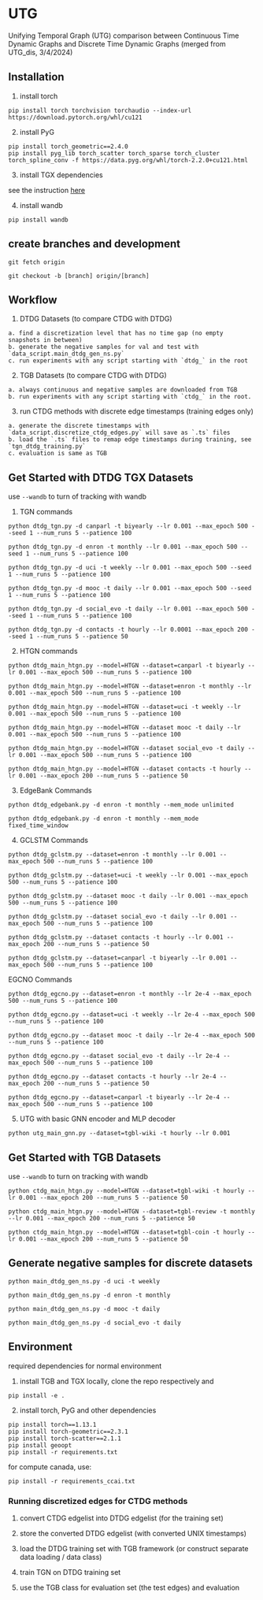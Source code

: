 # UTG
Unifying Temporal Graph (UTG) comparison between Continuous Time Dynamic Graphs and Discrete Time Dynamic Graphs 
(merged from UTG_dis, 3/4/2024)


## Installation

1. install torch

```
pip install torch torchvision torchaudio --index-url https://download.pytorch.org/whl/cu121
```

2. install PyG

```
pip install torch_geometric==2.4.0
pip install pyg_lib torch_scatter torch_sparse torch_cluster torch_spline_conv -f https://data.pyg.org/whl/torch-2.2.0+cu121.html
```

3. install TGX dependencies

see the instruction [here](https://github.com/ComplexData-MILA/TGX)


4. install wandb
```
pip install wandb
```

## create branches and development

```
git fetch origin

git checkout -b [branch] origin/[branch]
```


## Workflow

1. DTDG Datasets  (to compare CTDG with DTDG)

```
a. find a discretization level that has no time gap (no empty snapshots in between)
b. generate the negative samples for val and test with `data_script.main_dtdg_gen_ns.py`
c. run experiments with any script starting with `dtdg_` in the root
```

2. TGB Datasets (to compare CTDG with DTDG)

```
a. always continuous and negative samples are downloaded from TGB
b. run experiments with any script starting with `ctdg_` in the root. 
```

3. run CTDG methods with discrete edge timestamps (training edges only)
```
a. generate the discrete timestamps with `data_script.discretize_ctdg_edges.py` will save as `.ts` files
b. load the `.ts` files to remap edge timestamps during training, see `tgn_dtdg_training.py`
c. evaluation is same as TGB
```


## Get Started with DTDG TGX Datasets

use `--wandb` to turn of tracking with wandb


1. TGN commands

```
python dtdg_tgn.py -d canparl -t biyearly --lr 0.001 --max_epoch 500 --seed 1 --num_runs 5 --patience 100

python dtdg_tgn.py -d enron -t monthly --lr 0.001 --max_epoch 500 --seed 1 --num_runs 5 --patience 100

python dtdg_tgn.py -d uci -t weekly --lr 0.001 --max_epoch 500 --seed 1 --num_runs 5 --patience 100

python dtdg_tgn.py -d mooc -t daily --lr 0.001 --max_epoch 500 --seed 1 --num_runs 5 --patience 100

python dtdg_tgn.py -d social_evo -t daily --lr 0.001 --max_epoch 500 --seed 1 --num_runs 5 --patience 100

python dtdg_tgn.py -d contacts -t hourly --lr 0.0001 --max_epoch 200 --seed 1 --num_runs 5 --patience 50
```

2. HTGN commands

```
python dtdg_main_htgn.py --model=HTGN --dataset=canparl -t biyearly --lr 0.001 --max_epoch 500 --num_runs 5 --patience 100

python dtdg_main_htgn.py --model=HTGN --dataset=enron -t monthly --lr 0.001 --max_epoch 500 --num_runs 5 --patience 100

python dtdg_main_htgn.py --model=HTGN --dataset=uci -t weekly --lr 0.001 --max_epoch 500 --num_runs 5 --patience 100

python dtdg_main_htgn.py --model=HTGN --dataset mooc -t daily --lr 0.001 --max_epoch 500 --num_runs 5 --patience 100

python dtdg_main_htgn.py --model=HTGN --dataset social_evo -t daily --lr 0.001 --max_epoch 500 --num_runs 5 --patience 100

python dtdg_main_htgn.py --model=HTGN --dataset contacts -t hourly --lr 0.001 --max_epoch 200 --num_runs 5 --patience 50
```

3. EdgeBank Commands

```
python dtdg_edgebank.py -d enron -t monthly --mem_mode unlimited

python dtdg_edgebank.py -d enron -t monthly --mem_mode fixed_time_window
```


4. GCLSTM Commands
```
python dtdg_gclstm.py --dataset=enron -t monthly --lr 0.001 --max_epoch 500 --num_runs 5 --patience 100

python dtdg_gclstm.py --dataset=uci -t weekly --lr 0.001 --max_epoch 500 --num_runs 5 --patience 100

python dtdg_gclstm.py --dataset mooc -t daily --lr 0.001 --max_epoch 500 --num_runs 5 --patience 100

python dtdg_gclstm.py --dataset social_evo -t daily --lr 0.001 --max_epoch 500 --num_runs 5 --patience 100

python dtdg_gclstm.py --dataset contacts -t hourly --lr 0.001 --max_epoch 200 --num_runs 5 --patience 50

python dtdg_gclstm.py --dataset=canparl -t biyearly --lr 0.001 --max_epoch 500 --num_runs 5 --patience 100
```

EGCNO Commands
```
python dtdg_egcno.py --dataset=enron -t monthly --lr 2e-4 --max_epoch 500 --num_runs 5 --patience 100

python dtdg_egcno.py --dataset=uci -t weekly --lr 2e-4 --max_epoch 500 --num_runs 5 --patience 100

python dtdg_egcno.py --dataset mooc -t daily --lr 2e-4 --max_epoch 500 --num_runs 5 --patience 100

python dtdg_egcno.py --dataset social_evo -t daily --lr 2e-4 --max_epoch 500 --num_runs 5 --patience 100

python dtdg_egcno.py --dataset contacts -t hourly --lr 2e-4 --max_epoch 200 --num_runs 5 --patience 50

python dtdg_egcno.py --dataset=canparl -t biyearly --lr 2e-4 --max_epoch 500 --num_runs 5 --patience 100
```



5. UTG with basic GNN encoder and MLP decoder

```
python utg_main_gnn.py --dataset=tgbl-wiki -t hourly --lr 0.001
```



## Get Started with TGB Datasets

use `--wandb` to turn on tracking with wandb

```
python ctdg_main_htgn.py --model=HTGN --dataset=tgbl-wiki -t hourly --lr 0.001 --max_epoch 200 --num_runs 5 --patience 50

python ctdg_main_htgn.py --model=HTGN --dataset=tgbl-review -t monthly --lr 0.001 --max_epoch 200 --num_runs 5 --patience 50

python ctdg_main_htgn.py --model=HTGN --dataset=tgbl-coin -t hourly --lr 0.001 --max_epoch 200 --num_runs 5 --patience 50

```

## Generate negative samples for discrete datasets

```
python main_dtdg_gen_ns.py -d uci -t weekly

python main_dtdg_gen_ns.py -d enron -t monthly

python main_dtdg_gen_ns.py -d mooc -t daily

python main_dtdg_gen_ns.py -d social_evo -t daily
```


## Environment

required dependencies for normal environment

1. install TGB and TGX locally, clone the repo respectively and 
```
pip install -e .
```

2. install torch, PyG and other dependencies

```
pip install torch==1.13.1
pip install torch-geometric==2.3.1 
pip install torch-scatter==2.1.1
pip install geoopt
pip install -r requirements.txt
```

for compute canada, use:
```
pip install -r requirements_ccai.txt
```


### Running discretized edges for CTDG methods

1. convert CTDG edgelist into DTDG edgelist (for the training set)

2. store the converted DTDG edgelist (with converted UNIX timestamps)

3. load the DTDG training set with TGB framework (or construct separate data loading / data class)

4. train TGN on DTDG training set

5. use the TGB class for evaluation set (the test edges) and evaluation
